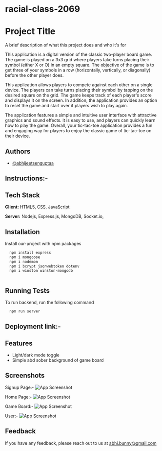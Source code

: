 # racial-class-2069

# Project Title

A brief description of what this project does and who it's for

This application is a digital version of the classic two-player board game. The game is played on a 3x3 grid where players take turns placing their symbol (either X or O) in an empty square. The objective of the game is to get three of your symbols in a row (horizontally, vertically, or diagonally) before the other player does.

This application allows players to compete against each other on a single device. The players can take turns placing their symbol by tapping on the desired square on the grid. The game keeps track of each player's score and displays it on the screen. In addition, the application provides an option to reset the game and start over if players wish to play again.

The application features a simple and intuitive user interface with attractive graphics and sound effects. It is easy to use, and players can quickly learn how to play the game. Overall, your tic-tac-toe application provides a fun and engaging way for players to enjoy the classic game of tic-tac-toe on their device.


## Authors

- [@abhijeetsenguptaa](https://www.github.com/abhijeetsenguptaa)

## Instructions:-




## Tech Stack

**Client:** HTML5, CSS, JavaScript

**Server:** Nodejs, Express.js, MongoDB, Socket.io, 


## Installation

Install our-project with npm packages

```bash
  npm install express
  npm i mongoose
  npm i nodemon
  npm i bcrypt jsonwebtoken dotenv 
  npm i winston winston-mongodb
  
```
    
## Running Tests

To run backend, run the following command

```bash
  npm run server
```


## Deployment link:- 

## Features

- Light/dark mode toggle
- Simple abd sober background of game board

## Screenshots

Signup Page:-
![App Screenshot](https://nxm201workspace.slack.com/files/U04R4LXPP0W/F0523EE43RN/screenshot__431_.png)

Home Page:-
![App Screenshot](https://nxm201workspace.slack.com/files/U04R4LXPP0W/F0523EE7X4Y/screenshot__433_.png)

Game Board:-
![App Screenshot](https://nxm201workspace.slack.com/files/U04R4LXPP0W/F0523EEA140/screenshot__434_.png)

User:-
![App Screenshot](https://nxm201workspace.slack.com/files/U04R4LXPP0W/F051DKW7X27/screenshot__435_.png)



## Feedback

If you have any feedback, please reach out to us at abhi.bunny@gmail.com




